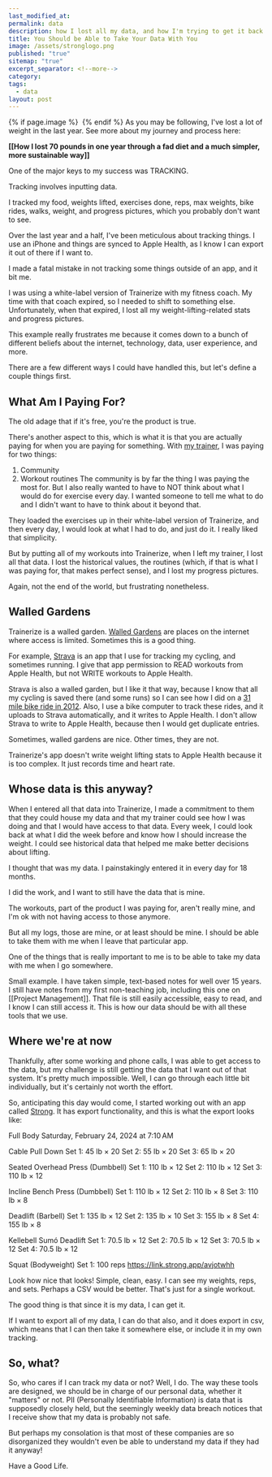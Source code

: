 ```yaml
---
last_modified_at: 
permalink: data
description: how I lost all my data, and how I'm trying to get it back.
title: You Should be Able to Take Your Data With You
image: /assets/stronglogo.png
published: "true"
sitemap: "true"
excerpt_separator: <!--more-->
category: 
tags:
  - data
layout: post
---
```



{% if page.image %} <img src="{{ page.image }}" alt=""> {% endif %}
As you may be following, I've lost a lot of weight in the last year. See more about my journey and process here: 

**[[How I lost 70 pounds in one year through a fad diet and a much simpler, more sustainable way]]** 

One of the major keys to my success was TRACKING. 

Tracking involves inputting data. 

I tracked my food, weights lifted, exercises done, reps, max weights, bike rides, walks, weight, and progress pictures, which you probably don't want to see. 

Over the last year and a half, I've been meticulous about tracking things. I use an iPhone and things are synced to Apple Health, as I know I can export it out of there if I want to. 

I made a fatal mistake in not tracking some things outside of an app, and it bit me. 

I was using a white-label version of Trainerize with my fitness coach. My time with that coach expired, so I needed to shift to something else. Unfortunately, when that expired, I lost all my weight-lifting-related stats and progress pictures. 

This example really frustrates me because it comes down to a bunch of different beliefs about the internet, technology, data, user experience, and more. 

There are a few different ways I could have handled this, but let's define a couple things first. 

## What Am I Paying For? 
The old adage that if it's free, you're the product is true. 

There's another aspect to this, which is what it is that you are actually paying for when you are paying for something. With [my trainer](https://instagram.com/superhumanfathers), I was paying for two things: 
1. Community
2. Workout routines
The community is by far the thing I was paying the most for. But I also really wanted to have to NOT think about what I would do for exercise every day. I wanted someone to tell me what to do and I didn't want to have to think about it beyond that. 

They loaded the exercises up in their white-label version of Trainerize, and then every day, I would look at what I had to do, and just do it. I really liked that simplicity. 

But by putting all of my workouts into Trainerize, when I left my trainer, I lost all that data. I lost the historical values, the routines (which, if that is what I was paying for, that makes perfect sense), and I lost my progress pictures. 

Again, not the end of the world, but frustrating nonetheless. 
## Walled Gardens
Trainerize is a walled garden. [Walled Gardens](https://nordvpn.com/blog/walled-garden/?srsltid=AfmBOoqrel8V4X1l3zOXoAyZ-xWauTIb8guOH1-sXZv0MmxOEorFCxYK) are places on the internet where access is limited. Sometimes this is a good thing.  

For example, [Strava](https://www.strava.com/athletes/14333) is an app that I use for tracking my cycling, and sometimes running. I give that app permission to READ workouts from Apple Health, but not WRITE workouts to Apple Health. 

Strava is also a walled garden, but I like it that way, because I know that all my cycling is saved there (and some runs) so I can see how I did on a [31 mile bike ride in 2012](https://www.strava.com/activities/13296317/best-efforts). Also, I use a bike computer to track these rides, and it uploads to Strava automatically, and it writes to Apple Health. I don't allow Strava to write to Apple Health, because then I would get duplicate entries. 

Sometimes, walled gardens are nice. Other times, they are not. 

Trainerize's app doesn't write weight lifting stats to Apple Health because it is too complex. It just records time and heart rate. 

## Whose data is this anyway? 
When I entered all that data into Trainerize, I made a commitment to them that they could house my data and that my trainer could see how I was doing and that I would have access to that data. Every week, I could look back at what I did the week before and know how I should increase the weight. I could see historical data that helped me make better decisions about lifting. 

I thought that was my data. I painstakingly entered it in every day for 18 months. 

I did the work, and I want to still have the data that is mine. 

The workouts, part of the product I was paying for, aren't really mine, and I'm ok with not having access to those anymore. 

But all my logs, those are mine, or at least should be mine. I should be able to take them with me when I leave that particular app. 

One of the things that is really important to me is to be able to take my data with me when I go somewhere. 

Small example. I have taken simple, text-based notes for well over 15 years. I still have notes from my first non-teaching job, including this one on [[Project Management]]. That file is still easily accessible, easy to read, and I know I can still access it. This is how our data should be with all these tools that we use. 

## Where we're at now
Thankfully, after some working and phone calls, I was able to get access to the data, but my challenge is still getting the data that I want out of that system. It's pretty much impossible. Well, I can go through each little bit individually, but it's certainly not worth the effort. 

So, anticipating this day would come, I started working out with an app called [Strong](https://link.strong.app/avjotwhh). It has export functionality, and this is what the export looks like: 

Full Body
Saturday, February 24, 2024 at 7:10 AM

Cable Pull Down
Set 1: 45 lb × 20
Set 2: 55 lb × 20
Set 3: 65 lb × 20

Seated Overhead Press (Dumbbell)
Set 1: 110 lb × 12
Set 2: 110 lb × 12
Set 3: 110 lb × 12

Incline Bench Press (Dumbbell)
Set 1: 110 lb × 12
Set 2: 110 lb × 8
Set 3: 110 lb × 8

Deadlift (Barbell)
Set 1: 135 lb × 12
Set 2: 135 lb × 10
Set 3: 155 lb × 8
Set 4: 155 lb × 8

Kellebell Sumó Deadlift
Set 1: 70.5 lb × 12
Set 2: 70.5 lb × 12
Set 3: 70.5 lb × 12
Set 4: 70.5 lb × 12

Squat (Bodyweight)
Set 1: 100 reps
https://link.strong.app/avjotwhh


Look how nice that looks! Simple, clean, easy. I can see my weights, reps, and sets. Perhaps a CSV would be better. That's just for a single workout. 

The good thing is that since it is my data, I can get it. 

If I want to export all of my data, I can do that also, and it does export in csv, which means that I can then take it somewhere else, or include it in my own tracking. 

## So, what? 
So, who cares if I can track my data or not? Well, I do. The way these tools are designed, we should be in charge of our personal data, whether it "matters" or not. PII (Personally Identifiable Information) is data that is supposedly closely held, but the seemingly weekly data breach notices that I receive show that my data is probably not safe. 

But perhaps my consolation is that most of these companies are so disorganized they wouldn't even be able to understand my data if they had it anyway! 

Have a Good Life.